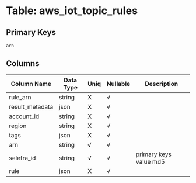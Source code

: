 # Table: aws_iot_topic_rules

## Primary Keys 

```
arn
```


## Columns 

|  Column Name   |  Data Type  | Uniq | Nullable | Description | 
|  ----  | ----  | ----  | ----  | ---- | 
| rule_arn | string | X | √ |  | 
| result_metadata | json | X | √ |  | 
| account_id | string | X | √ |  | 
| region | string | X | √ |  | 
| tags | json | X | √ |  | 
| arn | string | √ | √ |  | 
| selefra_id | string | √ | √ | primary keys value md5 | 
| rule | json | X | √ |  | 


